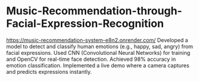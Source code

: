 # Music-Recommendation-through-Facial-Expression-Recognition
https://music-recommendation-system-e8n2.onrender.com/
Developed a model to detect and classify human emotions (e.g., happy, sad, angry) from facial expressions. Used CNN (Convolutional Neural Networks) for training and OpenCV for real-time face detection. Achieved 98% accuracy in emotion classification. Implemented a live demo where a camera captures and predicts expressions instantly.
